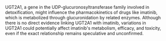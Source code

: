 UGT2A1, a gene in the UDP-glucuronosyltransferase family involved in detoxification, might influence the pharmacokinetics of drugs like imatinib, which is metabolized through glucuronidation by related enzymes. Although there is no direct evidence linking UGT2A1 with imatinib, variations in UGT2A1 could potentially affect imatinib's metabolism, efficacy, and toxicity, even if the exact relationship remains speculative and unconfirmed.